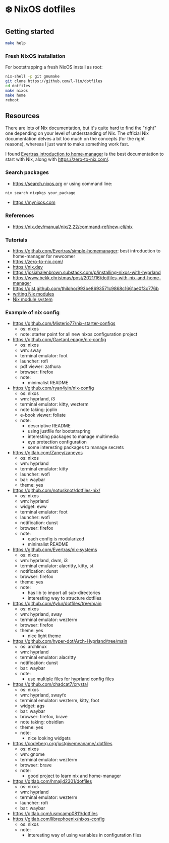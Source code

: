 # :snowflake: NixOS dotfiles

## Getting started

```bash
make help
```

### Fresh NixOS installation

For bootstrapping a fresh NixOS install as root:

```bash
nix-shell -p git gnumake
git clone https://github.com/l-lin/dotfiles
cd dotfiles
make nixos
make home
reboot
```

## Resources

There are lots of Nix documentation, but it's quite hard to find the "right" one depending on your level of understanding of Nix.
The official Nix documentation delves a bit too much on the concepts (for the right reasons), whereas I just want to make something work fast.

I found [Evertras introduction to home-manager](https://github.com/Evertras/simple-homemanager) is the best documentation to start with Nix, along with https://zero-to-nix.com/.

### Search packages

- https://search.nixos.org or using command line:

```bash
nix search nixpkgs your_package
```

- https://mynixos.com

### References

- https://nix.dev/manual/nix/2.22/command-ref/new-cli/nix

### Tutorials

- https://github.com/Evertras/simple-homemanager: best introduction to home-manager for newcomer
- https://zero-to-nix.com/
- https://nix.dev
- https://josiahalenbrown.substack.com/p/installing-nixos-with-hyprland
- https://www.bekk.christmas/post/2021/16/dotfiles-with-nix-and-home-manager
- https://gist.github.com/thiloho/993be8693571c9868c1661ae0f3c776b
- [writing Nix modules](https://nixos.org/manual/nixos/stable/#sec-writing-modules)
- [Nix module system](https://nix.dev/tutorials/module-system/)

### Example of nix config

- https://github.com/Misterio77/nix-starter-configs
  - os: nixos
  - note: starter point for all new nixos configuration project
- https://github.com/GaetanLepage/nix-config
  - os: nixos
  - wm: sway
  - terminal emulator: foot
  - launcher: rofi
  - pdf viewer: zathura
  - browser: firefox
  - note:
    - minimalist README
- https://github.com/ryan4yin/nix-config
  - os: nixos
  - wm: hyprland, i3
  - terminal emulator: kitty, wezterm
  - note taking: joplin
  - e-book viewer: foliate
  - note:
    - descriptive README
    - using justfile for bootstrapring
    - interesting packages to manage multimedia
    - eye protection configuration
    - some interesting packages to manage secrets
- https://gitlab.com/Zaney/zaneyos
  - os: nixos
  - wm: hyprland
  - terminal emulator: kitty
  - launcher: wofi
  - bar: waybar
  - theme: yes
- https://github.com/notusknot/dotfiles-nix/
  - os: nixos
  - wm: hyprland
  - widget: eww
  - terminal emulator: foot
  - launcher: wofi
  - notification: dunst
  - browser: firefox
  - note:
    - each config is modularized
    - minimalist README
- https://github.com/Evertras/nix-systems
  - os: nixos
  - wm: hyprland, dwm, i3
  - terminal emulator: alacritty, kitty, st
  - notification: dunst
  - browser: firefox
  - theme: yes
  - note:
    - has lib to import all sub-directories
    - interesting way to structure dotfiles
- https://github.com/Aylur/dotfiles/tree/main
  - os: nixos
  - wm: hyprland, sway
  - terminal emulator: wezterm
  - browser: firefox
  - theme: yes
    - nice light theme
- https://github.com/hyper-dot/Arch-Hyprland/tree/main
  - os: archlinux
  - wm: hyprland
  - terminal emulator: alacritty
  - notification: dunst
  - bar: waybar
  - note:
    - use multiple files for hyprland config files
- https://github.com/chadcat7/crystal
  - os: nixos
  - wm: hyprland, swayfx
  - terminal emulator: wezterm, kitty, foot
  - widget: ags
  - bar: waybar
  - browser: firefox, brave
  - note taking: obsidian
  - theme: yes
  - note:
    - nice looking widgets
- https://codeberg.org/justgivemeaname/.dotfiles
  - os: nixos
  - wm: gnome
  - terminal emulator: wezterm
  - browser: brave
  - note:
    - good project to learn nix and home-manager
- https://gitlab.com/hmajid2301/dotfiles
  - os: nixos
  - wm: hyprland
  - terminal emulator: wezterm
  - launcher: rofi
  - bar: waybar
- https://gitlab.com/usmcamp0811/dotfiles
- https://gitlab.com/librephoenix/nixos-config
  - os: nixos
  - note:
    - interesting way of using variables in configuration files

